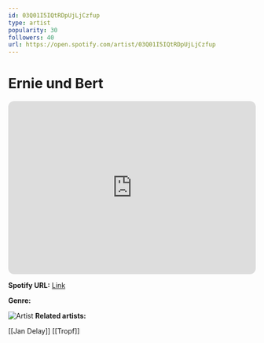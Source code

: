 ```yaml
---
id: 03Q01I5IQtRDpUjLjCzfup
type: artist
popularity: 30
followers: 40
url: https://open.spotify.com/artist/03Q01I5IQtRDpUjLjCzfup
---
```

# Ernie und Bert

<iframe style="border-radius:12px" src="https://open.spotify.com/embed/artist/03Q01I5IQtRDpUjLjCzfup" width="100%" height="352" frameBorder="0" allowfullscreen="" allow="autoplay; clipboard-write; encrypted-media; fullscreen; picture-in-picture" loading="lazy"></iframe>

**Spotify URL:** [Link](https://open.spotify.com/artist/03Q01I5IQtRDpUjLjCzfup)

**Genre:** 

![Artist]()
**Related artists:**

[[Jan Delay]]
[[Tropf]]
